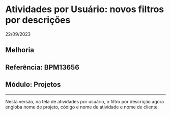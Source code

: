 # Atividades por Usuário: novos filtros por descrições
22/09/2023
## Melhoria
## Referência: BPM13656
## Módulo: Projetos
***

Nesta versão, na tela de atividades por usuário, o filtro por descrição agora engloba nome de projeto, código e nome de atividade e nome de cliente.